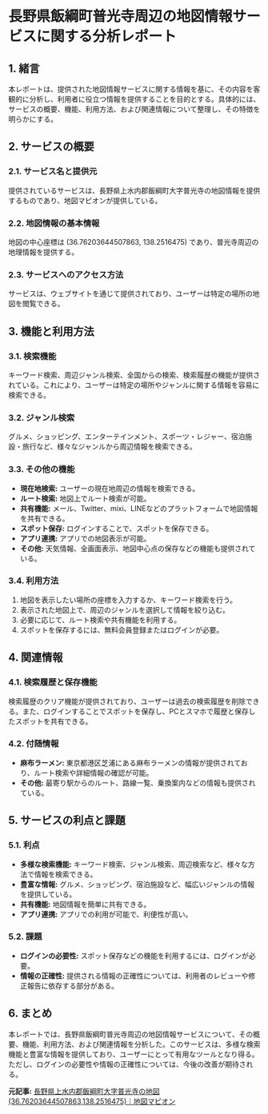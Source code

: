 # 長野県飯綱町普光寺周辺の地図情報サービスに関する分析レポート

## 1. 緒言

本レポートは、提供された地図情報サービスに関する情報を基に、その内容を客観的に分析し、利用者に役立つ情報を提供することを目的とする。具体的には、サービスの概要、機能、利用方法、および関連情報について整理し、その特徴を明らかにする。

## 2. サービスの概要

### 2.1. サービス名と提供元

提供されているサービスは、長野県上水内郡飯綱町大字普光寺の地図情報を提供するものであり、地図マピオンが提供している。

### 2.2. 地図情報の基本情報

地図の中心座標は (36.76203644507863, 138.2516475) であり、普光寺周辺の地理情報を提供する。

### 2.3. サービスへのアクセス方法

サービスは、ウェブサイトを通じて提供されており、ユーザーは特定の場所の地図を閲覧できる。

## 3. 機能と利用方法

### 3.1. 検索機能

キーワード検索、周辺ジャンル検索、全国からの検索、検索履歴の機能が提供されている。これにより、ユーザーは特定の場所やジャンルに関する情報を容易に検索できる。

### 3.2. ジャンル検索

グルメ、ショッピング、エンターテインメント、スポーツ・レジャー、宿泊施設・旅行など、様々なジャンルから周辺情報を検索できる。

### 3.3. その他の機能

* **現在地検索:** ユーザーの現在地周辺の情報を検索できる。
* **ルート検索:** 地図上でルート検索が可能。
* **共有機能:** メール、Twitter、mixi、LINEなどのプラットフォームで地図情報を共有できる。
* **スポット保存:** ログインすることで、スポットを保存できる。
* **アプリ連携:** アプリでの地図表示が可能。
* **その他:** 天気情報、全画面表示、地図中心点の保存などの機能も提供されている。

### 3.4. 利用方法

1. 地図を表示したい場所の座標を入力するか、キーワード検索を行う。
2. 表示された地図上で、周辺のジャンルを選択して情報を絞り込む。
3. 必要に応じて、ルート検索や共有機能を利用する。
4. スポットを保存するには、無料会員登録またはログインが必要。

## 4. 関連情報

### 4.1. 検索履歴と保存機能

検索履歴のクリア機能が提供されており、ユーザーは過去の検索履歴を削除できる。また、ログインすることでスポットを保存し、PCとスマホで履歴と保存したスポットを共有できる。

### 4.2. 付随情報

* **麻布ラーメン:** 東京都港区芝浦にある麻布ラーメンの情報が提供されており、ルート検索や詳細情報の確認が可能。
* **その他:** 最寄り駅からのルート、路線一覧、乗換案内などの情報も提供されている。

## 5. サービスの利点と課題

### 5.1. 利点

* **多様な検索機能:** キーワード検索、ジャンル検索、周辺検索など、様々な方法で情報を検索できる。
* **豊富な情報:** グルメ、ショッピング、宿泊施設など、幅広いジャンルの情報を提供している。
* **共有機能:** 地図情報を簡単に共有できる。
* **アプリ連携:** アプリでの利用が可能で、利便性が高い。

### 5.2. 課題

* **ログインの必要性:** スポット保存などの機能を利用するには、ログインが必要。
* **情報の正確性:** 提供される情報の正確性については、利用者のレビューや修正報告に依存する部分がある。

## 6. まとめ

本レポートでは、長野県飯綱町普光寺周辺の地図情報サービスについて、その概要、機能、利用方法、および関連情報を分析した。このサービスは、多様な検索機能と豊富な情報を提供しており、ユーザーにとって有用なツールとなり得る。ただし、ログインの必要性や情報の正確性については、今後の改善が期待される。



**元記事:** [長野県上水内郡飯綱町大字普光寺の地図(36.76203644507863,138.2516475)｜地図マピオン](https://www.mapion.co.jp/m2/36.76203644507863,138.2516475,16)